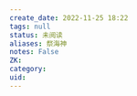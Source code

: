 ```yaml
---
create_date: 2022-11-25 18:22
tags: null
status: 未阅读 
aliases: 祭海神
notes: False
ZK: 
category: 
uid: 
---
```



